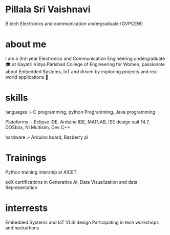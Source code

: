 # Pillala Sri Vaishnavi 

B.tech Electronics and communication undergraduate (GVPCEW)

# about me 

I am a 3rd-year Electronics and Communication Engineering undergraduate 🎓 at Gayatri Vidya Parishad College of Engineering for Women, passionate about Embedded Systems, IoT and driven by exploring projects and real-world applications 🚀

# skills 

languages :- C programming, python Programming, Java programming 

Plateforms :- Eclipse IDE, Arduino IDE, MATLAB, ISE design suit 14.7, DOSbox, Ni Multisim, Dev C++ 

hardware :- Arduino board, Rasberry pi

# Trainings 

Python training intership at AICET 

edX certifications in Generative AI, Data Visualization and data Representation 

# interrests 

Embedded Systems and IoT 
VLSI design 
Participating in tech workshops and hackathons 
